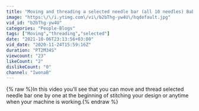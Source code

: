```yaml
---
title: "Moving and threading a selected needle bar (all 10 needles) Baby Lock Valiant"
image: "https:\/\/i.ytimg.com\/vi\/b2bThg-yw4U\/hqdefault.jpg"
vid_id: "b2bThg-yw4U"
categories: "People-Blogs"
tags: ["Moving","threading","selected"]
date: "2021-10-06T23:13:56+03:00"
vid_date: "2020-11-24T15:59:16Z"
duration: "PT2M34S"
viewcount: "23"
likeCount: "2"
dislikeCount: "0"
channel: "IwonaB"
---
```

{% raw %}In this video you’ll see that you can move and thread selected needle bar one by one at the beginning of stitching your design or anytime when your machine is working.{% endraw %}
